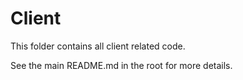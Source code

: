 # Client

This folder contains all client related code.

See the main README.md in the root for more details.
